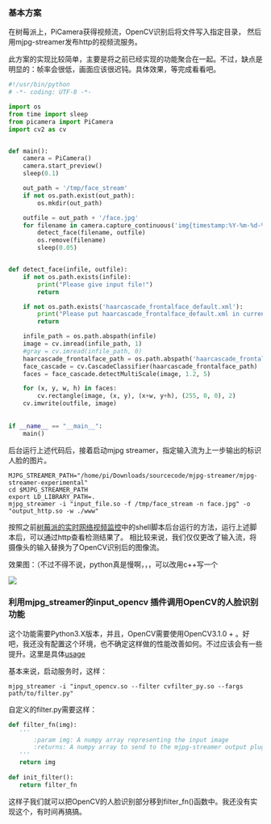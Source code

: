 ### 基本方案

在树莓派上，PiCamera获得视频流，OpenCV识别后将文件写入指定目录， 然后用mjpg-streamer发布http的视频流服务。

此方案的实现比较简单，主要是将之前已经实现的功能聚合在一起。不过，缺点是明显的：帧率会很低，画面应该很迟钝。具体效果，等完成看看吧。

```Python
#!/usr/bin/python
# -*- coding: UTF-8 -*-

import os
from time import sleep
from picamera import PiCamera
import cv2 as cv


def main():
    camera = PiCamera()
    camera.start_preview()
    sleep(0.1)

    out_path = '/tmp/face_stream'
    if not os.path.exist(out_path):
        os.mkdir(out_path)

    outfile = out_path + '/face.jpg'
    for filename in camera.capture_continuous('img{timestamp:%Y-%m-%d-%H-%M}.jpg'):
        detect_face(filename, outfile)
        os.remove(filename)
        sleep(0.05)


def detect_face(infile, outfile):
    if not os.path.exists(infile):
        print("Please give input file!")
        return

    if not os.path.exists('haarcascade_frontalface_default.xml'):
        print("Please put haarcascade_frontalface_default.xml in current dir")
        return

    infile_path = os.path.abspath(infile)
    image = cv.imread(infile_path, 1)
    #gray = cv.imread(infile_path, 0)
    haarcascade_frontalface_path = os.path.abspath('haarcascade_frontalface_default.xml')
    face_cascade = cv.CascadeClassifier(haarcascade_frontalface_path)
    faces = face_cascade.detectMultiScale(image, 1.2, 5)

    for (x, y, w, h) in faces:
        cv.rectangle(image, (x, y), (x+w, y+h), (255, 0, 0), 2)
    cv.imwrite(outfile, image)
   
 
if __name__ == "__main__":
    main()
```

后台运行上述代码后，接着启动mjpg streamer，指定输入流为上一步输出的标识人脸的图片。

```shell
MJPG_STREAMER_PATH="/home/pi/Downloads/sourcecode/mjpg-streamer/mjpg-streamer-experimental"
cd $MJPG_STREAMER_PATH
export LD_LIBRARY_PATH=.
mjpg_streamer -i "input_file.so -f /tmp/face_stream -n face.jpg" -o "output_http.so -w ./www"
```

按照之前[树莓派的实时网络视频监控](http://flyingcat.top/2018/01/raspberrypi-video-monitor/)中的shell脚本后台运行的方法，运行上述脚本后，可以通过http查看检测结果了。
相比较来说，我们仅仅更改了输入流，将摄像头的输入替换为了OpenCV识别后的图像流。

效果图：（不过不得不说，python真是慢啊，，，可以改用c++写一个

![](https://ws1.sinaimg.cn/large/006tNc79ly1fnyzho2xf9j312e166q5l.jpg)



### 利用mjpg_streamer的input_opencv 插件调用OpenCV的人脸识别功能

这个功能需要Python3.X版本，并且，OpenCV需要使用OpenCV3.1.0 + 。好吧，我还没有配置这个环境，也不确定这样做的性能改善如何。不过应该会有一些提升。这里是具体[usage](https://github.com/jacksonliam/mjpg-streamer/blob/master/mjpg-streamer-experimental/plugins/input_opencv/filters/cvfilter_py/README.md)

基本来说，启动服务时，这样：

`mjpg_streamer -i "input_opencv.so --filter cvfilter_py.so --fargs path/to/filter.py"`

自定义的filter.py需要这样：

 ```python
def filter_fn(img):
    '''
        :param img: A numpy array representing the input image
        :returns: A numpy array to send to the mjpg-streamer output plugin
    '''
    return img
    
def init_filter():
    return filter_fn
 ```

这样子我们就可以把OpenCV的人脸识别部分移到filter_fn()函数中。我还没有实现这个，有时间再搞搞。

